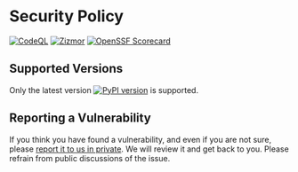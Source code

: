 # Security Policy

[![CodeQL](https://github.com/django-commons/django-enum/actions/workflows/github-code-scanning/codeql/badge.svg?branch=main)](https://github.com/django-commons/django-enum/actions/workflows/github-code-scanning/codeql?query=branch:main)
[![Zizmor](https://github.com/django-commons/django-enum/actions/workflows/zizmor.yml/badge.svg?branch=main)](https://docs.zizmor.sh/)
[![OpenSSF Scorecard](https://api.securityscorecards.dev/projects/github.com/django-commons/django-enum/badge)](https://securityscorecards.dev/viewer/?uri=github.com/django-commons/django-enum)

## Supported Versions

Only the latest version [![PyPI version](https://badge.fury.io/py/django-enum.svg)](https://pypi.python.org/pypi/django-enum) is supported.

## Reporting a Vulnerability

If you think you have found a vulnerability, and even if you are not sure, please [report it to us in private](https://github.com/django-commons/django-enum/security/advisories/new). We will review it and get back to you. Please refrain from public discussions of the issue.
